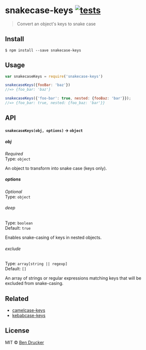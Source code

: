 # snakecase-keys [![tests](https://github.com/bendrucker/snakecase-keys/workflows/tests/badge.svg)](https://github.com/bendrucker/snakecase-keys/actions?query=workflow%3Atests)

> Convert an object's keys to snake case


## Install

```
$ npm install --save snakecase-keys
```


## Usage

```js
var snakecaseKeys = require('snakecase-keys')

snakecaseKeys({fooBar: 'baz'})
//=> {foo_bar: 'baz'}

snakecaseKeys({'foo-bar': true, nested: {fooBaz: 'bar'}});
//=> {foo_bar: true, nested: {foo_baz: 'bar'}}
```

## API

#### `snakecaseKeys(obj, options)` -> `object`

##### obj

*Required*  
Type: `object`

An object to transform into snake case (keys only).

##### options

*Optional*  
Type: `object`

###### deep

Type: `boolean`  
Default: `true`

Enables snake-casing of keys in nested objects.

###### exclude

Type: `array[string || regexp]`  
Default: `[]`

An array of strings or regular expressions matching keys that will be excluded from snake-casing.

## Related

* [camelcase-keys](https://github.com/sindresorhus/camelcase-keys)
* [kebabcase-keys](https://github.com/mattiloh/kebabcase-keys)

## License

MIT © [Ben Drucker](http://bendrucker.me)
